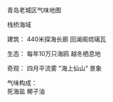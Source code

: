 青岛老城区气味地图 

栈桥海域 

建筑：
440米探海长廊
回澜阁琉璃瓦  

生态：
每年10万只海鸥
越冬栖息地

奇观：
四月平流雾
"海上仙山"
景象  

气味构成：  
死海盐
椰子油 
